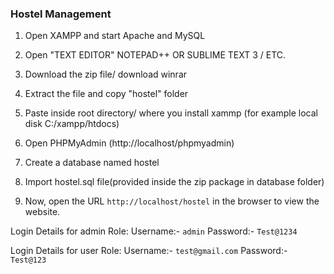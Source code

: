 ### Hostel Management
1. Open XAMPP and start Apache and MySQL

2. Open "TEXT EDITOR" NOTEPAD++ OR SUBLIME TEXT 3 / ETC.

3. Download the zip file/ download winrar 

4. Extract the file and copy "hostel" folder

5. Paste inside root directory/ where you install xammp (for example local disk C:/xampp/htdocs) 

7. Open PHPMyAdmin (http://localhost/phpmyadmin)

8. Create a database named hostel

6. Import hostel.sql file(provided inside the zip package in database folder)

7. Now, open the URL `http://localhost/hostel` in the browser to view the website.


Login Details for admin Role: Username:- `admin` Password:- `Test@1234`

Login Details for user Role: Username:- `test@gmail.com` Password:- `Test@123`